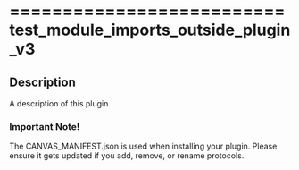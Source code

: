 ==========================
test_module_imports_outside_plugin_v3
==========================

## Description

A description of this plugin

### Important Note!

The CANVAS_MANIFEST.json is used when installing your plugin. Please ensure it
gets updated if you add, remove, or rename protocols.
